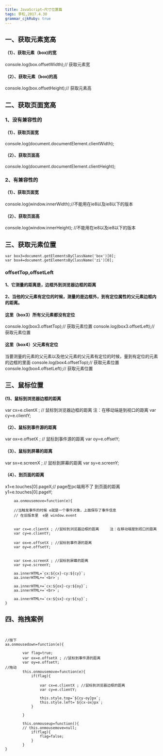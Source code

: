 ```yaml
---
title: JavaScript—尺寸位置篇
tags: 李松,2017.4.30
grammar_cjkRuby: true
---
```


## 一、获取元素宽高

#### （1）、获取元素（box)的宽
console.log(box.offsetWidth);// 获取元素宽
#### （2）、获取元素（box)的高
console.log(box.offsetHeight);// 获取元素高

## 二、获取页面宽高

### 1、没有兼容性的

#### （1）、获取页面宽
console.log(document.documentElement.clientWidth); 

#### （2）、获取页面高
console.log(document.documentElement.clientHeight);

### 2、有兼容性的

#### （1）、获取页面宽
console.log(window.innerWidth);//不能用在ie8以及ie8以下的版本  

#### （2）、获取页面高
console.log(window.innerHeight); //不能用在ie8以及ie8以下的版本   

## 三、获取元素位置
```
var box3=document.getElementsByClassName('box')[0];
var box4=document.getElementsByClassName('zi')[0];

```
### offsetTop,offsetLeft
#### 1、它测量的距离是，边框外到浏览器边框的距离
#### 2、当他的父元素有定位的时候，测量的是边框外，到有定位属性的父元素边框内的距离。

#### 这里（box3）所有父元素都没有定位
console.log(box3.offsetTop);// 获取元素位置
console.log(box3.offsetLeft);// 获取元素位置

#### 这里（box4）父元素有定位
当要测量的元素的父元素以及他父元素的父元素有定位的时候，量到有定位的元素的边框的里面
console.log(box4.offsetTop);// 获取元素位置
console.log(box4.offsetLeft);// 获取元素位置

## 三、鼠标位置

#### (1)、鼠标到浏览器边框的距离  

var cx=e.clientX ; // 鼠标到浏览器边框的距离     注：在移动端是到视口的距离
var cy=e.clientY;

#### （2）、鼠标到事件源的距离

var ox=e.offsetX ; // 鼠标到事件源的距离
var oy=e.offsetY;

#### （3）、鼠标到屏幕的距离
 
var sx=e.screenX ; // 鼠标到屏幕的距离
var sy=e.screenY;

#### （4）、到页面的距离 

x1=e.touches[0].pageX;// page在pc端用不了   到页面的距离     
y1=e.touches[0].pageY;

```
    aa.onmousemove=function(e){
    
    //当触发事件的时候 e就是一个事件对象，上面保存了事件信息
    // 在旧版本里  e是 window.event
    
    
	var cx=e.clientX ; //鼠标到浏览器边框的距离     注：在移动端是到视口的距离
	var cy=e.clientY;

	var ox=e.offsetX ; //鼠标到事件源的距离
	var oy=e.offsetY;


	var sx=e.screenX ; //鼠标到屏幕的距离
	var sy=e.screenY;

	aa.innerHTML=`cx:${cx}-cy:${cy}`;
    aa.innerHTML+=`<br>`;

	aa.innerHTML+=`cx:${ox}-cy:${oy}`;
    aa.innerHTML+=`<br>`;

	aa.innerHTML+=`cx:${sx}-cy:${sy}`;
}

```

## 四、拖拽案例

```


//按下
aa.onmousedown=function(e){

        var flag=true;
		var ox=e.offsetX ; //鼠标到事件源的距离
		var oy=e.offsetY;
//拖动
		this.onmousemove=function(e){
			if(flag){

				var cx=e.clientX ; //鼠标到浏览器边框的距离
				var cy=e.clientY;

				this.style.top=`${cy-oy}px`;
				this.style.left=`${cx-ox}px`;
			}
		
		}

		this.onmouseup=function(){
		// this.onmousemove=null;
			if(flag){
				flag=false;
			}
        }
}

```





















